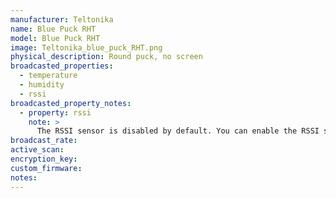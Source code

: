 ```yaml
---
manufacturer: Teltonika
name: Blue Puck RHT
model: Blue Puck RHT
image: Teltonika_blue_puck_RHT.png
physical_description: Round puck, no screen
broadcasted_properties:
  - temperature
  - humidity
  - rssi
broadcasted_property_notes:
  - property: rssi
    note: >
      The RSSI sensor is disabled by default. You can enable the RSSI sensor by going to `configuration`, `integrations`, select `devices` on the BLE monitor integration tile and select your device. Click on the `+1 disabled entity` to show the disabled sensor and select the disabled entity. Finally, click on `Enable entity` to enable it. 
broadcast_rate:
active_scan:
encryption_key:
custom_firmware:
notes:
---
```

